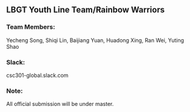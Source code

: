 
## LBGT Youth Line Team/Rainbow Warriors
### Team Members:
Yecheng Song, Shiqi Lin, Baijiang Yuan, Huadong Xing, Ran Wei, Yuting Shao

### Slack:
csc301-global.slack.com

### Note:
All official submission will be under master.
